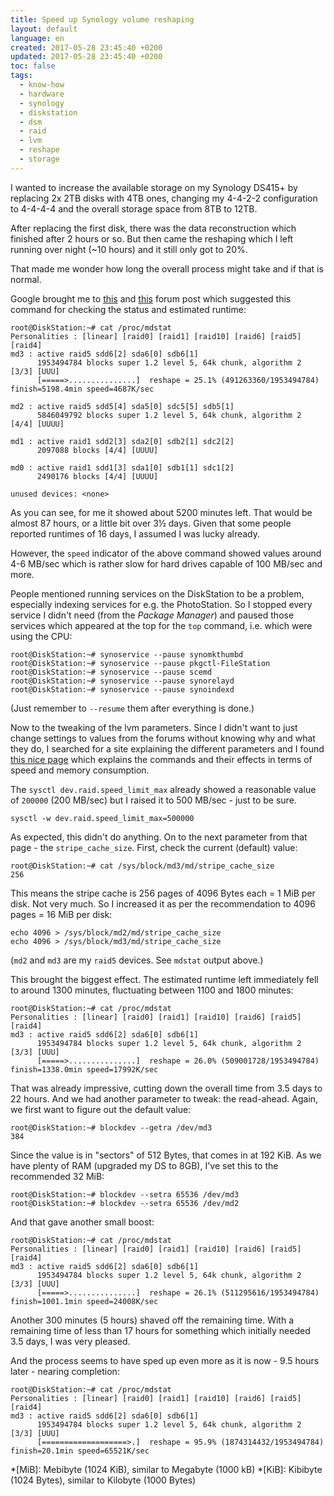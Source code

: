 ```yaml
---
title: Speed up Synology volume reshaping
layout: default
language: en
created: 2017-05-28 23:45:40 +0200
updated: 2017-05-28 23:45:40 +0200
toc: false
tags:
  - know-how
  - hardware
  - synology
  - diskstation
  - dsm
  - raid
  - lvm
  - reshape
  - storage
---
```

I wanted to increase the available storage on my Synology DS415+ by replacing 2x 2TB disks with
4TB ones, changing my 4-4-2-2 configuration to 4-4-4-4 and the overall storage space from 8TB to
12TB.

After replacing the first disk, there was the data reconstruction which finished after 2 hours
or so. But then came the reshaping which I left running over night (~10 hours) and it still only
got to 20%.

That made me wonder how long the overall process might take and if that is normal.

Google brought me to [this](https://forum.synology.com/enu/viewtopic.php?t=79595) and
[this](https://forum.synology.com/enu/viewtopic.php?t=124489) forum post which suggested this
command for checking the status and estimated runtime:

```
root@DiskStation:~# cat /proc/mdstat
Personalities : [linear] [raid0] [raid1] [raid10] [raid6] [raid5] [raid4]
md3 : active raid5 sdd6[2] sda6[0] sdb6[1]
      1953494784 blocks super 1.2 level 5, 64k chunk, algorithm 2 [3/3] [UUU]
      [=====>...............]  reshape = 25.1% (491263360/1953494784) finish=5198.4min speed=4687K/sec

md2 : active raid5 sdd5[4] sda5[0] sdc5[5] sdb5[1]
      5846049792 blocks super 1.2 level 5, 64k chunk, algorithm 2 [4/4] [UUUU]

md1 : active raid1 sdd2[3] sda2[0] sdb2[1] sdc2[2]
      2097088 blocks [4/4] [UUUU]

md0 : active raid1 sdd1[3] sda1[0] sdb1[1] sdc1[2]
      2490176 blocks [4/4] [UUUU]

unused devices: <none>
```

As you can see, for me it showed about 5200 minutes left. That would be almost 87 hours, or a
little bit over 3½ days. Given that some people reported runtimes of 16 days, I assumed I was
lucky already.

However, the `speed` indicator of the above command showed values around 4-6 MB/sec which is
rather slow for hard drives capable of 100 MB/sec and more.

People mentioned running services on the DiskStation to be a problem, especially indexing services
for e.g. the PhotoStation. So I stopped every service I didn't need (from the *Package Manager*)
and paused those services which appeared at the top for the `top` command, i.e. which were using
the CPU:

```
root@DiskStation:~# synoservice --pause synomkthumbd
root@DiskStation:~# synoservice --pause pkgctl-FileStation
root@DiskStation:~# synoservice --pause scemd
root@DiskStation:~# synoservice --pause synorelayd
root@DiskStation:~# synoservice --pause synoindexd
```

(Just remember to `--resume` them after everything is done.)

Now to the tweaking of the lvm parameters. Since I didn't want to just change settings to values
from the forums without knowing why and what they do, I searched for a site explaining the
different parameters and I found [this nice page](https://baptiste-wicht.com/posts/2015/03/how-to-speed-up-raid-5-6-growing-with-mdadm.html)
which explains the commands and their effects in terms of speed and memory consumption.

The `sysctl dev.raid.speed_limit_max` already showed a reasonable value of `200000` (200 MB/sec)
but I raised it to 500 MB/sec - just to be sure.

    sysctl -w dev.raid.speed_limit_max=500000

As expected, this didn't do anything. On to the next parameter from that page - the
`stripe_cache_size`. First, check the current (default) value:

    root@DiskStation:~# cat /sys/block/md3/md/stripe_cache_size
    256

This means the stripe cache is 256 pages of 4096 Bytes each = 1 MiB per disk. Not very much.
So I increased it as per the recommendation to 4096 pages = 16 MiB per disk:

    echo 4096 > /sys/block/md2/md/stripe_cache_size
    echo 4096 > /sys/block/md3/md/stripe_cache_size

(`md2` and `md3` are my `raid5` devices. See `mdstat` output above.)

This brought the biggest effect. The estimated runtime left immediately fell to around 1300
minutes, fluctuating between 1100 and 1800 minutes:

```
root@DiskStation:~# cat /proc/mdstat
Personalities : [linear] [raid0] [raid1] [raid10] [raid6] [raid5] [raid4]
md3 : active raid5 sdd6[2] sda6[0] sdb6[1]
      1953494784 blocks super 1.2 level 5, 64k chunk, algorithm 2 [3/3] [UUU]
      [=====>...............]  reshape = 26.0% (509001728/1953494784) finish=1338.0min speed=17992K/sec
```

That was already impressive, cutting down the overall time from 3.5 days to 22 hours.
And we had another parameter to tweak: the read-ahead. Again, we first want to figure out the
default value:

    root@DiskStation:~# blockdev --getra /dev/md3
    384

Since the value is in "sectors" of 512 Bytes, that comes in at 192 KiB. As we have plenty of RAM
(upgraded my DS to 8GB), I've set this to the recommended 32 MiB:

    root@DiskStation:~# blockdev --setra 65536 /dev/md3
    root@DiskStation:~# blockdev --setra 65536 /dev/md2

And that gave another small boost:

```
root@DiskStation:~# cat /proc/mdstat
Personalities : [linear] [raid0] [raid1] [raid10] [raid6] [raid5] [raid4]
md3 : active raid5 sdd6[2] sda6[0] sdb6[1]
      1953494784 blocks super 1.2 level 5, 64k chunk, algorithm 2 [3/3] [UUU]
      [=====>...............]  reshape = 26.1% (511295616/1953494784) finish=1001.1min speed=24008K/sec
```

Another 300 minutes (5 hours) shaved off the remaining time. With a remaining time of less
than 17 hours for something which initially needed 3.5 days, I was very pleased.

And the process seems to have sped up even more as it is now - 9.5 hours later - nearing completion:

```
root@DiskStation:~# cat /proc/mdstat 
Personalities : [linear] [raid0] [raid1] [raid10] [raid6] [raid5] [raid4] 
md3 : active raid5 sdd6[2] sda6[0] sdb6[1]
      1953494784 blocks super 1.2 level 5, 64k chunk, algorithm 2 [3/3] [UUU]
      [===================>.]  reshape = 95.9% (1874314432/1953494784) finish=20.1min speed=65521K/sec
```




*[MiB]: Mebibyte (1024 KiB), similar to Megabyte (1000 kB)
*[KiB]: Kibibyte (1024 Bytes), similar to Kilobyte (1000 Bytes)
